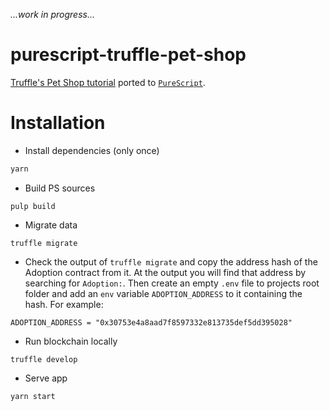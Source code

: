 _...work in progress..._

# purescript-truffle-pet-shop

[Truffle's Pet Shop tutorial](http://truffleframework.com/tutorials/pet-shop) ported to [`PureScript`](http://www.purescript.org/).


# Installation

- Install dependencies (only once)

```bash
yarn
```

- Build PS sources
```
pulp build
```

- Migrate data
```
truffle migrate
```

- Check the output of `truffle migrate` and copy the address hash of the Adoption contract from it.
At the output you will find that address by searching for `Adoption:`.
Then create an empty `.env` file to projects root folder and add an `env` variable `ADOPTION_ADDRESS` to it containing the hash. For example:
```
ADOPTION_ADDRESS = "0x30753e4a8aad7f8597332e813735def5dd395028"
```

- Run blockchain locally
```
truffle develop
```

- Serve app
```
yarn start
```
